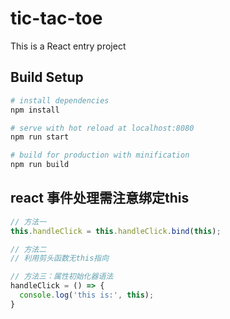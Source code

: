 # tic-tac-toe
This is a React entry project

## Build Setup

``` bash
# install dependencies
npm install

# serve with hot reload at localhost:8080
npm run start

# build for production with minification
npm run build
```

## react 事件处理需注意绑定this

``` js
// 方法一
this.handleClick = this.handleClick.bind(this);

// 方法二
// 利用剪头函数无this指向

// 方法三：属性初始化器语法
handleClick = () => {
  console.log('this is:', this);
}
```
